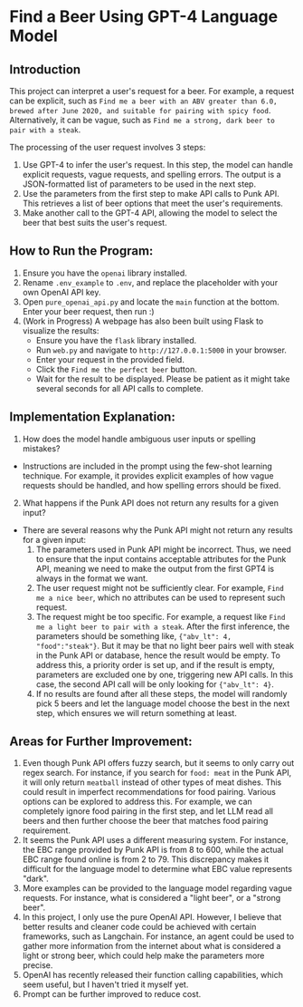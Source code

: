 # Find a Beer Using GPT-4 Language Model

## Introduction
This project can interpret a user's request for a beer. For example, a request can be explicit, such as `Find me a beer with an ABV greater than 6.0, brewed after June 2020, and suitable for pairing with spicy food`. Alternatively, it can be vague, such as `Find me a strong, dark beer to pair with a steak`.

The processing of the user request involves 3 steps:
1. Use GPT-4 to infer the user's request. In this step, the model can handle explicit requests, vague requests, and spelling errors. The output is a JSON-formatted list of parameters to be used in the next step.
2. Use the parameters from the first step to make API calls to Punk API. This retrieves a list of beer options that meet the user's requirements.
3. Make another call to the GPT-4 API, allowing the model to select the beer that best suits the user's request.

## How to Run the Program:
1. Ensure you have the `openai` library installed.
2. Rename `.env_example` to `.env`, and replace the placeholder with your own OpenAI API key.
3. Open `pure_openai_api.py` and locate the `main` function at the bottom. Enter your beer request, then run :)
4. (Work in Progress) A webpage has also been built using Flask to visualize the results:
	- Ensure you have the `flask` library installed.
	- Run `web.py` and navigate to `http://127.0.0.1:5000` in your browser.
	- Enter your request in the provided field.
	- Click the `Find me the perfect beer` button.
	- Wait for the result to be displayed. Please be patient as it might take several seconds for all API calls to complete.

## Implementation Explanation:
1. How does the model handle ambiguous user inputs or spelling mistakes?
- Instructions are included in the prompt using the few-shot learning technique. For example, it provides explicit examples of how vague requests should be handled, and how spelling errors should be fixed.

2. What happens if the Punk API does not return any results for a given input?
- There are several reasons why the Punk API might not return any results for a given input:
	1. The parameters used in Punk API might be incorrect. Thus, we need to ensure that the input contains acceptable attributes for the Punk API, meaning we need to make the output from the first GPT4 is always in the format we want. 
	2. The user request might not be sufficiently clear. For example, `Find me a nice beer`, which no attributes can be used to represent such request.  
	3. The request might be too specific. For example, a request like `Find me a light beer to pair with a steak`. After the first inference, the parameters should be something like, `{"abv_lt": 4, "food":"steak"}`. But it may be that no light beer pairs well with steak in the Punk API or database, hence the result would be empty. To address this, a priority order is set up, and if the result is empty, parameters are excluded one by one, triggering new API calls. In this case, the second API call will be only looking for `{"abv_lt": 4}`.
	4. If no results are found after all these steps, the model will randomly pick 5 beers and let the language model choose the best in the next step, which ensures we will return something at least.

## Areas for Further Improvement:
1. Even though Punk API offers fuzzy search, but it seems to only carry out regex search. For instance, if you search for `food: meat` in the Punk API, it will only return `meatball` instead of other types of meat dishes. This could result in imperfect recommendations for food pairing. Various options can be explored to address this. For example, we can completely ignore food pairing in the first step, and let LLM read all beers and then further choose the beer that matches food pairing requirement.
2. It seems the Punk API uses a different measuring system. For instance, the EBC range provided by Punk API is from 8 to 600, while the actual EBC range found online is from 2 to 79. This discrepancy makes it difficult for the language model to determine what EBC value represents "dark".
3. More examples can be provided to the language model regarding vague requests. For instance, what is considered a "light beer", or a "strong beer".
4. In this project, I only use the pure OpenAI API. However, I believe that better results and cleaner code could be achieved with certain frameworks, such as Langchain. For instance, an agent could be used to gather more information from the internet about what is considered a light or strong beer, which could help make the parameters more precise.
5. OpenAI has recently released their function calling capabilities, which seem useful, but I haven't tried it myself yet.
6. Prompt can be further improved to reduce cost. 
